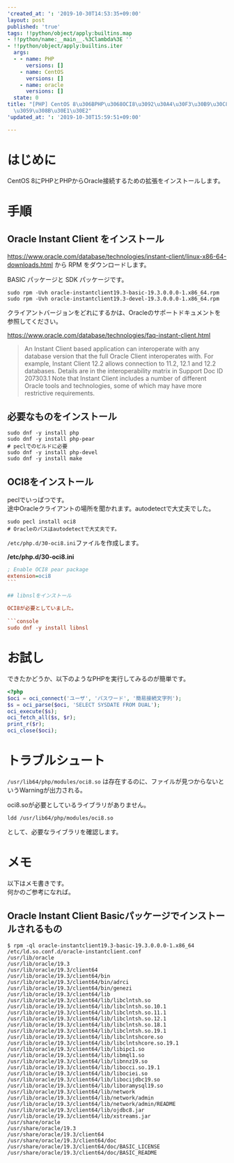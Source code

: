 ```yaml
---
'created_at: ': '2019-10-30T14:53:35+09:00'
layout: post
published: 'true'
tags: !!python/object/apply:builtins.map
- !!python/name:__main__.%3Clambda%3E ''
- !!python/object/apply:builtins.iter
  args:
  - - name: PHP
      versions: []
    - name: CentOS
      versions: []
    - name: oracle
      versions: []
  state: 0
title: "[PHP] CentOS 8\u306BPHP\u3068OCI8\u3092\u30A4\u30F3\u30B9\u30C8\u30FC\u30EB\
  \u3059\u308B\u30E1\u30E2"
'updated_at: ': '2019-10-30T15:59:51+09:00'

---
```

# はじめに  
  
CentOS 8にPHPとPHPからOracle接続するための拡張をインストールします。  
  
# 手順  
  
## Oracle Instant Client をインストール  
  
https://www.oracle.com/database/technologies/instant-client/linux-x86-64-downloads.html から RPM をダウンロードします。  
  
BASIC パッケージと SDK パッケージです。  
  
```console
sudo rpm -Uvh oracle-instantclient19.3-basic-19.3.0.0.0-1.x86_64.rpm
sudo rpm -Uvh oracle-instantclient19.3-devel-19.3.0.0.0-1.x86_64.rpm
```  
  
クライアントバージョンをどれにするかは、Oracleのサポートドキュメントを参照してください。  
  
https://www.oracle.com/database/technologies/faq-instant-client.html  
  
> An Instant Client based application can interoperate with any database version that the full Oracle Client interoperates with. For example, Instant Client 12.2 allows connection to 11.2, 12.1 and 12.2 databases. Details are in the interoperability matrix in Support Doc ID 207303.1 Note that Instant Client includes a number of different Oracle tools and technologies, some of which may have more restrictive requirements.  
  
  
## 必要なものをインストール  
  
```console
sudo dnf -y install php
sudo dnf -y install php-pear
# peclでのビルドに必要
sudo dnf -y install php-devel
sudo dnf -y install make
```  
  
## OCI8をインストール  
  
peclでいっぱつです。  
途中Oracleクライアントの場所を聞かれます。autodetectで大丈夫でした。  
  
```console
sudo pecl install oci8
# Oracleのパスはautodetectで大丈夫です。
```  
  
`/etc/php.d/30-oci8.ini`ファイルを作成します。  
  
**/etc/php.d/30-oci8.ini**  
````ini:/etc/php.d/30-oci8.ini
; Enable OCI8 pear package
extension=oci8
```  
  
## libnslをインストール  
  
OCI8が必要としていました。  
  
```console
sudo dnf -y install libnsl
````  
  
# お試し  
  
できたかどうか、以下のようなPHPを実行してみるのが簡単です。  
  
```php
<?php
$oci = oci_connect('ユーザ', 'パスワード', '簡易接続文字列');
$s = oci_parse($oci, 'SELECT SYSDATE FROM DUAL');
oci_execute($s);
oci_fetch_all($s, $r);
print_r($r);
oci_close($oci);

```  
  
  
# トラブルシュート  
  
`/usr/lib64/php/modules/oci8.so` は存在するのに、ファイルが見つからないというWarningが出力される。  
  
oci8.soが必要としているライブラリがありません。  
  
```
ldd /usr/lib64/php/modules/oci8.so
```  
  
として、必要なライブラリを確認します。  
  
# メモ  
  
以下はメモ書きです。  
何かのご参考になれば。  
  
## Oracle Instant Client Basicパッケージでインストールされるもの  
  
```console
$ rpm -ql oracle-instantclient19.3-basic-19.3.0.0.0-1.x86_64
/etc/ld.so.conf.d/oracle-instantclient.conf
/usr/lib/oracle
/usr/lib/oracle/19.3
/usr/lib/oracle/19.3/client64
/usr/lib/oracle/19.3/client64/bin
/usr/lib/oracle/19.3/client64/bin/adrci
/usr/lib/oracle/19.3/client64/bin/genezi
/usr/lib/oracle/19.3/client64/lib
/usr/lib/oracle/19.3/client64/lib/libclntsh.so
/usr/lib/oracle/19.3/client64/lib/libclntsh.so.10.1
/usr/lib/oracle/19.3/client64/lib/libclntsh.so.11.1
/usr/lib/oracle/19.3/client64/lib/libclntsh.so.12.1
/usr/lib/oracle/19.3/client64/lib/libclntsh.so.18.1
/usr/lib/oracle/19.3/client64/lib/libclntsh.so.19.1
/usr/lib/oracle/19.3/client64/lib/libclntshcore.so
/usr/lib/oracle/19.3/client64/lib/libclntshcore.so.19.1
/usr/lib/oracle/19.3/client64/lib/libipc1.so
/usr/lib/oracle/19.3/client64/lib/libmql1.so
/usr/lib/oracle/19.3/client64/lib/libnnz19.so
/usr/lib/oracle/19.3/client64/lib/libocci.so.19.1
/usr/lib/oracle/19.3/client64/lib/libociei.so
/usr/lib/oracle/19.3/client64/lib/libocijdbc19.so
/usr/lib/oracle/19.3/client64/lib/liboramysql19.so
/usr/lib/oracle/19.3/client64/lib/network
/usr/lib/oracle/19.3/client64/lib/network/admin
/usr/lib/oracle/19.3/client64/lib/network/admin/README
/usr/lib/oracle/19.3/client64/lib/ojdbc8.jar
/usr/lib/oracle/19.3/client64/lib/xstreams.jar
/usr/share/oracle
/usr/share/oracle/19.3
/usr/share/oracle/19.3/client64
/usr/share/oracle/19.3/client64/doc
/usr/share/oracle/19.3/client64/doc/BASIC_LICENSE
/usr/share/oracle/19.3/client64/doc/BASIC_README
```  
  
  
